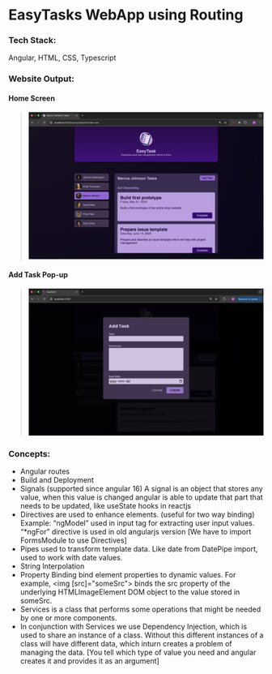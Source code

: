 # EasyTasks WebApp using Routing

### Tech Stack:

Angular, HTML, CSS, Typescript

### Website Output:

#### Home Screen

> <img src="https://github.com/naveen-v-v/EasyTasks-Routing-app/blob/main/public/output1.png?raw=true" alt="logo"/>

#### Add Task Pop-up

> <img src="https://github.com/naveen-v-v/EasyTasks-Routing-app/blob/main/public/output2.png?raw=true" alt="logo"/>

### Concepts:

- Angular routes
- Build and Deployment
- Signals (supported since angular 16)
  A signal is an object that stores any value, when this value is changed angular is able to update that part that needs to be updated, like useState hooks in reactjs
- Directives are used to enhance elements. (useful for two way binding)
  Example: “ngModel” used in input tag for extracting user input values.
  “\*ngFor” directive is used in old angularjs version
  [We have to import FormsModule to use Directives]
- Pipes used to transform template data. Like date from DatePipe import, used to work with date values.
- String Interpolation
- Property Binding
  bind element properties to dynamic values.
  For example, <img [src]="someSrc"> binds the src property of the underlying HTMLImageElement DOM object to the value stored in someSrc.
- Services is a class that performs some operations that might be needed by one or more components.
- In conjunction with Services we use Dependency Injection, which is used to share an instance of a class. Without this different instances of a class will have different data, which inturn creates a problem of managing the data.
  [You tell which type of value you need and angular creates it and provides it as an argument]
